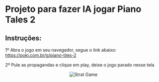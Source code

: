<h1>Projeto para fazer IA jogar Piano Tales 2</h1>

<h2>Instruções:</h2>

1º Abra o jogo em seu navegador, segue o link abaixo:
https://poki.com.br/g/piano-tiles-2

2º Pule as propagandas e clique em play, deixe o jogo parado nesse tela

<p align="center">
  <img src="https://user-images.githubusercontent.com/54328542/137331514-0193b095-145a-489f-b46d-b3d10c39bce8.png" title="Strat Game">
</p>
